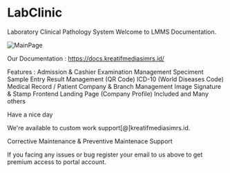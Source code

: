 # LabClinic
Laboratory Clinical Pathology System
Welcome to LMMS Documentation.

![MainPage](https://files.gitbook.com/v0/b/gitbook-x-prod.appspot.com/o/spaces%2FagJ77x9a4OKwB12CvYDU%2Fuploads%2Fj0gRBbOMVFM2q2DUbnKO%2Fbg-sample-login-2.jpg?alt=media&token=785497db-e7ac-4835-a694-093609f1a1ee)

Our Documentation :
https://docs.kreatifmediasimrs.id/

Features :
Admission & Cashier
Examination Management
Speciment Sample Entry
Result Management (QR Code)
ICD-10 (World Diseases Code)
Medical Record / Patient
Company & Branch Management
Image Signature & Stamp
Frontend Landing Page (Company Profile) Included
and Many others

Have a nice day 

We're available to custom work support[@]kreatifmediasimrs.id.

Corrective Maintenance & Preventive Maintenace Support

If you facing any issues or bug register your email to us above to get premium access to portal account.
